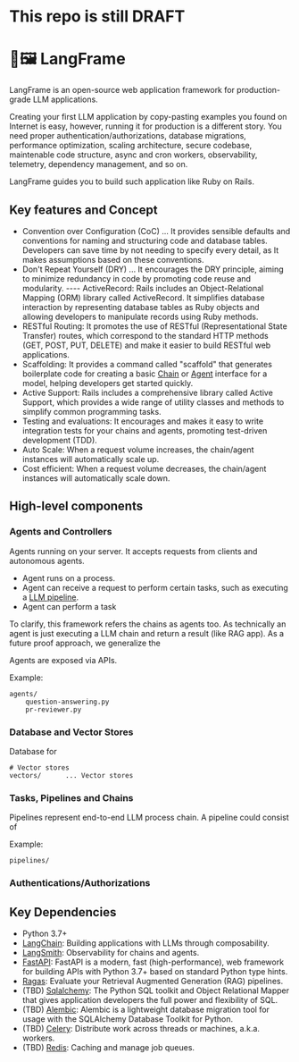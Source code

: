 # This repo is still DRAFT

# 🦜️🖼️ LangFrame

LangFrame is an open-source web application framework for production-grade LLM applications.

Creating your first LLM application by copy-pasting examples you found on Internet is easy,
however, running it for production is a different story.
You need proper authentication/authorizations, database migrations,
performance optimization, scaling architecture, secure codebase,
maintenable code structure, async and cron workers, observability, telemetry,
dependency management, and so on.

LangFrame guides you to build such application like Ruby on Rails.

## Key features and Concept

- Convention over Configuration (CoC) ... It provides sensible defaults and conventions for naming and structuring code and database tables. Developers can save time by not needing to specify every detail, as It makes assumptions based on these conventions.
- Don't Repeat Yourself (DRY) ... It encourages the DRY principle, aiming to minimize redundancy in code by promoting code reuse and modularity.
---- ActiveRecord: Rails includes an Object-Relational Mapping (ORM) library called ActiveRecord. It simplifies database interaction by representing database tables as Ruby objects and allowing developers to manipulate records using Ruby methods.
- RESTful Routing: It promotes the use of RESTful (Representational State Transfer) routes, which correspond to the standard HTTP methods (GET, POST, PUT, DELETE) and make it easier to build RESTful web applications.
- Scaffolding: It provides a command called "scaffold" that generates boilerplate code for creating a basic [Chain](https://docs.langchain.com/docs/components/agents/) or [Agent](https://docs.langchain.com/docs/components/agents/) interface for a model, helping developers get started quickly.
- Active Support: Rails includes a comprehensive library called Active Support, which provides a wide range of utility classes and methods to simplify common programming tasks.
- Testing and evaluations: It encourages and makes it easy to write integration tests for your chains and agents, promoting test-driven development (TDD).
- Auto Scale: When a request volume increases, the chain/agent instances will automatically scale up.
- Cost efficient: When a request volume decreases, the chain/agent instances will automatically scale down.

## High-level components

### Agents and Controllers

Agents running on your server. It accepts requests from clients and autonomous agents.

- Agent runs on a process.
- Agent can receive a request to perform certain tasks, such as executing a [LLM pipeline](#pipelines-and-chains).
- Agent can perform a task 

To clarify, this framework refers the chains as agents too. As technically an agent is just executing a LLM chain and return a result (like RAG app).
As a future proof approach, we generalize the 

Agents are exposed via APIs.

Example:

```
agents/
    question-answering.py
    pr-reviewer.py
```

### Database and Vector Stores

Database for 

```
# Vector stores
vectors/      ... Vector stores
```

### Tasks, Pipelines and Chains

Pipelines represent end-to-end LLM process chain.
A pipeline could consist of 

Example:

```
pipelines/
```

### Authentications/Authorizations


## Key Dependencies

- Python 3.7+
- [LangChain](https://github.com/langchain-ai/langchain): Building applications with LLMs through composability.
- [LangSmith](https://github.com/langchain-ai/langsmith-sdk): Observability for chains and agents.
- [FastAPI](https://github.com/tiangolo/fastapi): FastAPI is a modern, fast (high-performance), web framework for building APIs with Python 3.7+ based on standard Python type hints.
- [Ragas](https://github.com/explodinggradients/ragas): Evaluate your Retrieval Augmented Generation (RAG) pipelines.
- (TBD) [Sqlalchemy](https://www.sqlalchemy.org/): The Python SQL toolkit and Object Relational Mapper that gives application developers the full power and flexibility of SQL.
- (TBD) [Alembic](https://alembic.sqlalchemy.org/en/latest/): Alembic is a lightweight database migration tool for usage with the SQLAlchemy Database Toolkit for Python.
- (TBD) [Celery](https://github.com/celery/celery): Distribute work across threads or machines, a.k.a. workers.
- (TBD) [Redis](https://github.com/redis/redis): Caching and manage job queues.